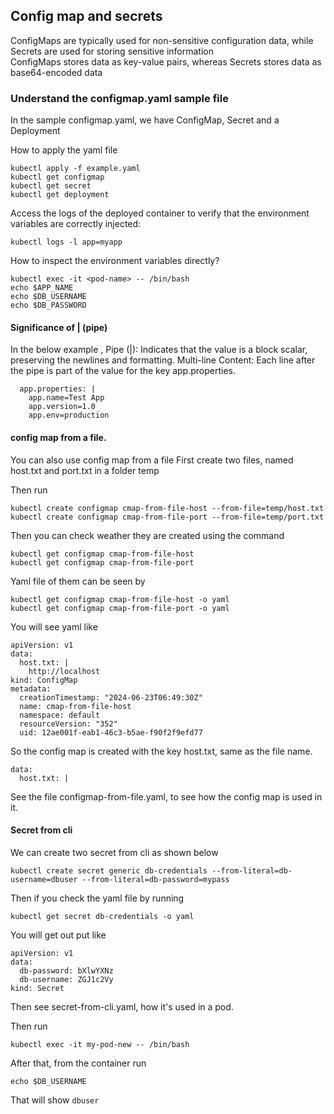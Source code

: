 ## Config map and secrets
ConfigMaps are typically used for non-sensitive configuration data, while Secrets are used for storing sensitive information <br/>
ConfigMaps stores data as key-value pairs, whereas Secrets stores data as base64-encoded data<br/>

### Understand the configmap.yaml sample file

In the sample configmap.yaml, we have
ConfigMap, Secret and a Deployment

How to apply the yaml file
```
kubectl apply -f example.yaml
kubectl get configmap
kubectl get secret
kubectl get deployment
```

Access the logs of the deployed container to verify that the environment variables are correctly injected:
```
kubectl logs -l app=myapp
```

How to inspect the environment variables directly?
```
kubectl exec -it <pod-name> -- /bin/bash
echo $APP_NAME
echo $DB_USERNAME
echo $DB_PASSWORD
```
#### Significance of | (pipe)
In the below example ,
Pipe (|): Indicates that the value is a block scalar, preserving the newlines and formatting.
Multi-line Content: Each line after the pipe is part of the value for the key app.properties.
```
  app.properties: |
    app.name=Test App
    app.version=1.0
    app.env=production
```

#### config map from a file.

You can also use config map from a file
First create two files, named host.txt and port.txt
in a folder temp

Then run
```
kubectl create configmap cmap-from-file-host --from-file=temp/host.txt
kubectl create configmap cmap-from-file-port --from-file=temp/port.txt
```

Then you can check weather they are created using the command
```
kubectl get configmap cmap-from-file-host
kubectl get configmap cmap-from-file-port
```

Yaml file of them can be seen by

```
kubectl get configmap cmap-from-file-host -o yaml
kubectl get configmap cmap-from-file-port -o yaml
```

You will see yaml like
```
apiVersion: v1
data:
  host.txt: |
    http://localhost
kind: ConfigMap
metadata:
  creationTimestamp: "2024-06-23T06:49:30Z"
  name: cmap-from-file-host
  namespace: default
  resourceVersion: "352"
  uid: 12ae001f-eab1-46c3-b5ae-f90f2f9efd77
```

So the config map is created with the key host.txt,
same as the file name.

```
data:
  host.txt: |
```
See the file configmap-from-file.yaml, to see how the
config map is used in it.

#### Secret from cli

We can create two secret from cli as shown below

```
kubectl create secret generic db-credentials --from-literal=db-username=dbuser --from-literal=db-password=mypass
```

Then if you check the yaml file by running

```
kubectl get secret db-credentials -o yaml
```

You will get out put like

```
apiVersion: v1
data:
  db-password: bXlwYXNz
  db-username: ZGJ1c2Vy
kind: Secret
```

Then see secret-from-cli.yaml, how it's used in a pod.

Then run
```
kubectl exec -it my-pod-new -- /bin/bash
```
After that, from the container run
```
echo $DB_USERNAME
```
That will show  `dbuser`
